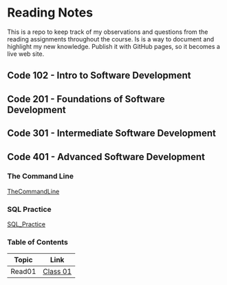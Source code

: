 # Reading Notes

This is a repo to keep track of my observations and questions from the reading assignments throughout the course.
Is is a way to document and highlight my new knowledge. Publish it with GitHub pages, so it becomes a live web site.

## Code 102 - Intro to Software Development
## Code 201 - Foundations of Software Development
## Code 301 - Intermediate Software Development
## Code 401 - Advanced Software Development

### The Command Line

[TheCommandLine](./TheCommandLine.md)

### SQL Practice

[SQL_Practice](./SQL_Practice.md)



### Table of Contents
| Topic      | Link |
| ----------- | ----------- |
| Read01      | [Class 01](./Class%2001.md)       |
